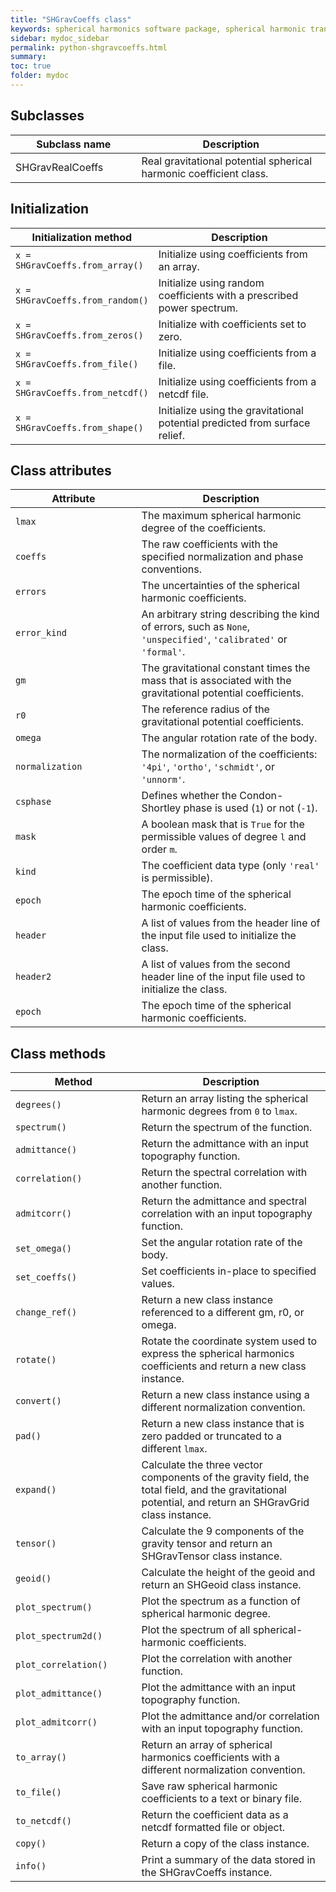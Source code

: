 ```yaml
---
title: "SHGravCoeffs class"
keywords: spherical harmonics software package, spherical harmonic transform, legendre functions, multitaper spectral analysis, fortran, Python, gravity, magnetic field
sidebar: mydoc_sidebar
permalink: python-shgravcoeffs.html
summary:
toc: true
folder: mydoc
---
```


<style>
table:nth-of-type(n) {
    display:table;
    width:100%;
}
table:nth-of-type(n) th:nth-of-type(2) {
    width:60%;
}
</style>

## Subclasses

| Subclass name | Description |
| ------------- | ----------- |
| SHGravRealCoeffs | Real gravitational potential spherical harmonic coefficient class. |

## Initialization

| Initialization method | Description |
| --------------------- | ----------- |
| `x = SHGravCoeffs.from_array()` | Initialize using coefficients from an array. |
| `x = SHGravCoeffs.from_random()` | Initialize using random coefficients with a prescribed power spectrum. |
| `x = SHGravCoeffs.from_zeros()` | Initialize with coefficients set to zero. |
| `x = SHGravCoeffs.from_file()` | Initialize using coefficients from a file. |
| `x = SHGravCoeffs.from_netcdf()` | Initialize using coefficients from a netcdf file. |
| `x = SHGravCoeffs.from_shape()` | Initialize using the gravitational potential predicted from surface relief. |

## Class attributes

| Attribute | Description |
| --------- | ----------- |
| `lmax` | The maximum spherical harmonic degree of the coefficients. |
| `coeffs` | The raw coefficients with the specified normalization and phase conventions. |
| `errors` | The uncertainties of the spherical harmonic coefficients. |
| `error_kind` | An arbitrary string describing the kind of errors, such as `None`, `'unspecified'`, `'calibrated'` or `'formal'`. |
| `gm` | The gravitational constant times the mass that is associated with the gravitational potential coefficients. |
| `r0` | The reference radius of the gravitational potential coefficients. |
| `omega` | The angular rotation rate of the body. |
| `normalization` | The normalization of the coefficients: `'4pi'`, `'ortho'`, `'schmidt'`, or `'unnorm'`.|
| `csphase` | Defines whether the Condon-Shortley phase is used (`1`) or not (`-1`). |
| `mask` | A boolean mask that is `True` for the permissible values of degree `l` and order `m`. |
| `kind` | The coefficient data type (only `'real'` is permissible). |
| `epoch` | The epoch time of the spherical harmonic coefficients. |
| `header` | A list of values from the header line of the input file used to initialize the class. |
| `header2` | A list of values from the second header line of the input file used to initialize the class. |
| `epoch` | The epoch time of the spherical harmonic coefficients. |

## Class methods

| Method | Description |
| ------ | ----------- |
| `degrees()` | Return an array listing the spherical harmonic degrees from `0` to `lmax`. |
| `spectrum()` | Return the spectrum of the function. |
| `admittance()` | Return the admittance with an input topography function. |
| `correlation()` | Return the spectral correlation with another function. |
| `admitcorr()` | Return the admittance and spectral correlation with an input topography function. |
| `set_omega()` | Set the angular rotation rate of the body. |
| `set_coeffs()` | Set coefficients in-place to specified values.|
| `change_ref()` | Return a new class instance referenced to a different gm, r0, or omega. |
| `rotate()` | Rotate the coordinate system used to express the spherical harmonics coefficients and return a new class instance.|
| `convert()` | Return a new class instance using a different normalization convention. |
| `pad()` | Return a new class instance that is zero padded or truncated to a different `lmax`. |
| `expand()` | Calculate the three vector components of the gravity field, the total field, and the gravitational potential, and return an SHGravGrid class instance. |
| `tensor()` | Calculate the 9 components of the gravity tensor and return an SHGravTensor class instance. |
| `geoid()` | Calculate the height of the geoid and return an SHGeoid class instance. |
| `plot_spectrum()` | Plot the spectrum as a function of spherical harmonic degree. |
| `plot_spectrum2d()` | Plot the spectrum of all spherical-harmonic coefficients. |
| `plot_correlation()` | Plot the correlation with another function. |
| `plot_admittance()` | Plot the admittance with an input topography function. |
| `plot_admitcorr()` | Plot the admittance and/or correlation with an input topography function. |
| `to_array()` | Return an array of spherical harmonics coefficients with a different normalization convention. |
| `to_file()` | Save raw spherical harmonic coefficients to a text or binary file. |
| `to_netcdf()` | Return the coefficient data as a netcdf formatted file or object. |
| `copy()` | Return a copy of the class instance. |
| `info()` | Print a summary of the data stored in the SHGravCoeffs instance.|